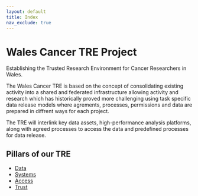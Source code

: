 ```yaml
---
layout: default
title: Index
nav_exclude: true
---
```


# Wales Cancer TRE Project

Establishing the Trusted Research Environment for Cancer Researchers in Wales.

The Wales Cancer TRE is based on the concept of consolidating existing activity into a shared and federated infrastructure allowing activity and research which has historically proved more challenging using task specific data release models where agrements, processes, permissions and data are prepared in diffrent ways for each project.

The TRE will interlink key data assets, high-performance analysis platforms, along with agreed processes to access the data and predefined processes for data release.

## Pillars of our TRE

- [Data](data.html)
- [Systems](systems.html)
- [Access](access.html)
- [Trust](trust.html)
